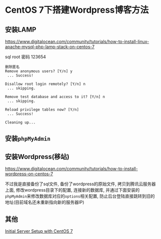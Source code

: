 # CentOS 7下搭建Wordpress博客方法

## 安装LAMP

https://www.digitalocean.com/community/tutorials/how-to-install-linux-apache-mysql-php-lamp-stack-on-centos-7

sql root 密码 123654

```
删除匿名
Remove anonymous users? [Y/n] y
 ... Success!
```

```
Disallow root login remotely? [Y/n] n
 ... skipping.
```

```
Remove test database and access to it? [Y/n] n
 ... skipping.
```

```
Reload privilege tables now? [Y/n]
 ... Success!

Cleaning up...
```

## 安装`phpMyAdmin`


## 安装Wordpress(移站)

https://www.digitalocean.com/community/tutorials/how-to-install-wordpress-on-centos-7

不过我是直接备份了sql文件, 备份了wordpress的原始文件, 拷贝到腾讯云服务器上面, 修改wordpress目录下的配置, 连接新的数据库, 并通过下面安装的`phpMyAdmin`来修改数据库对应的`options`相关配置, 防止后台登陆直接跳转到旧的地址(目前域名还未重新指向新的服务器IP)

## 其他

[Initial Server Setup with CentOS 7](https://www.digitalocean.com/community/tutorials/initial-server-setup-with-centos-7)